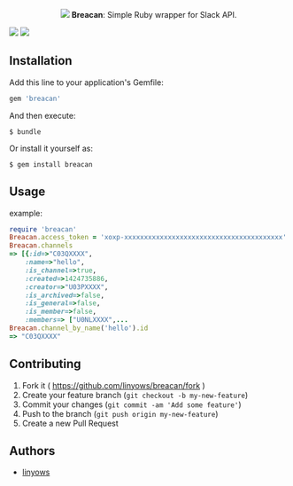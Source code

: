<p align="center">
<img src="https://d262ilb51hltx0.cloudfront.net/max/2000/1*ryU77MsLt5tnp3ow8kqELA.png">
<strong>Breacan</strong>: Simple Ruby wrapper for Slack API.
</p>

<a href="https://rubygems.org/gems/breacan" title="gems"><img src="http://img.shields.io/gem/v/breacan.svg?style=flat-square"></a>
<a href="https://github.com/linyows/breacan/blob/master/LICENSE" title="MIT License"><img src="https://img.shields.io/badge/license-MIT-blue.svg?style=flat-square"></a>

Installation
------------

Add this line to your application's Gemfile:

```ruby
gem 'breacan'
```

And then execute:

    $ bundle

Or install it yourself as:

    $ gem install breacan

Usage
-----

example:

```ruby
require 'breacan'
Breacan.access_token = 'xoxp-xxxxxxxxxxxxxxxxxxxxxxxxxxxxxxxxxxxxxxxx'
Breacan.channels
=> [{:id=>"C03QXXXX",
    :name=>"hello",
    :is_channel=>true,
    :created=>1424735886,
    :creator=>"U03PXXXX",
    :is_archived=>false,
    :is_general=>false,
    :is_member=>false,
    :members=> ["U0NLXXXX",...
Breacan.channel_by_name('hello').id
=> "C03QXXXX"
```

Contributing
------------

1. Fork it ( https://github.com/linyows/breacan/fork )
2. Create your feature branch (`git checkout -b my-new-feature`)
3. Commit your changes (`git commit -am 'Add some feature'`)
4. Push to the branch (`git push origin my-new-feature`)
5. Create a new Pull Request

Authors
-------

- [linyows](https://github.com/linyows)
